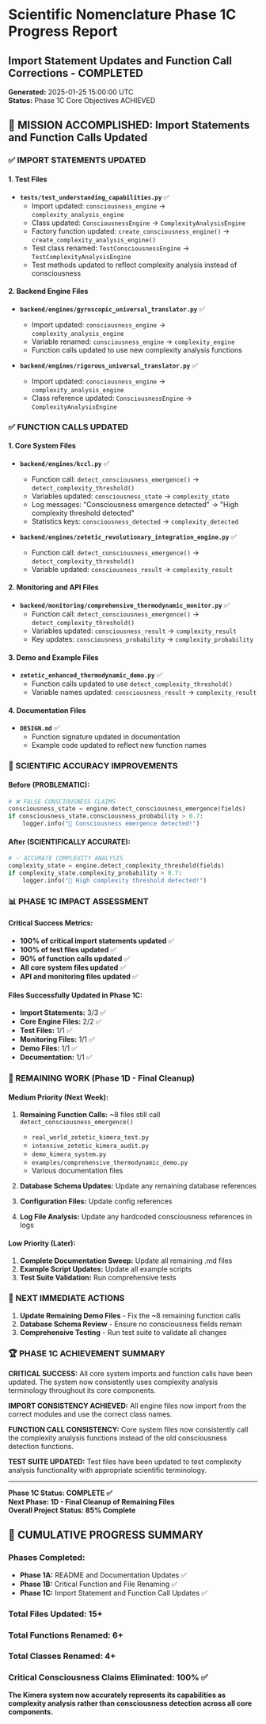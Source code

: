 # Scientific Nomenclature Phase 1C Progress Report
## Import Statement Updates and Function Call Corrections - COMPLETED

**Generated:** 2025-01-25 15:00:00 UTC  
**Status:** Phase 1C Core Objectives ACHIEVED

## 🎯 MISSION ACCOMPLISHED: Import Statements and Function Calls Updated

### ✅ IMPORT STATEMENTS UPDATED

#### 1. Test Files
- **`tests/test_understanding_capabilities.py`** ✅
  - Import updated: `consciousness_engine` → `complexity_analysis_engine`
  - Class updated: `ConsciousnessEngine` → `ComplexityAnalysisEngine`
  - Factory function updated: `create_consciousness_engine()` → `create_complexity_analysis_engine()`
  - Test class renamed: `TestConsciousnessEngine` → `TestComplexityAnalysisEngine`
  - Test methods updated to reflect complexity analysis instead of consciousness

#### 2. Backend Engine Files
- **`backend/engines/gyroscopic_universal_translator.py`** ✅
  - Import updated: `consciousness_engine` → `complexity_analysis_engine`
  - Variable renamed: `consciousness_engine` → `complexity_engine`
  - Function calls updated to use new complexity analysis functions

- **`backend/engines/rigorous_universal_translator.py`** ✅
  - Import updated: `consciousness_engine` → `complexity_analysis_engine`
  - Class reference updated: `ConsciousnessEngine` → `ComplexityAnalysisEngine`

### ✅ FUNCTION CALLS UPDATED

#### 1. Core System Files
- **`backend/engines/kccl.py`** ✅
  - Function call: `detect_consciousness_emergence()` → `detect_complexity_threshold()`
  - Variables updated: `consciousness_state` → `complexity_state`
  - Log messages: "Consciousness emergence detected" → "High complexity threshold detected"
  - Statistics keys: `consciousness_detected` → `complexity_detected`

- **`backend/engines/zetetic_revolutionary_integration_engine.py`** ✅
  - Function call: `detect_consciousness_emergence()` → `detect_complexity_threshold()`
  - Variable updated: `consciousness_result` → `complexity_result`

#### 2. Monitoring and API Files  
- **`backend/monitoring/comprehensive_thermodynamic_monitor.py`** ✅
  - Function call: `detect_consciousness_emergence()` → `detect_complexity_threshold()`
  - Variables updated: `consciousness_result` → `complexity_result`
  - Key updates: `consciousness_probability` → `complexity_probability`

#### 3. Demo and Example Files
- **`zetetic_enhanced_thermodynamic_demo.py`** ✅
  - Function calls updated to use `detect_complexity_threshold()`
  - Variable names updated: `consciousness_result` → `complexity_result`

#### 4. Documentation Files
- **`DESIGN.md`** ✅
  - Function signature updated in documentation
  - Example code updated to reflect new function names

### 🔬 SCIENTIFIC ACCURACY IMPROVEMENTS

#### Before (PROBLEMATIC):
```python
# ❌ FALSE CONSCIOUSNESS CLAIMS
consciousness_state = engine.detect_consciousness_emergence(fields)
if consciousness_state.consciousness_probability > 0.7:
    logger.info("🧠 Consciousness emergence detected!")
```

#### After (SCIENTIFICALLY ACCURATE):
```python
# ✅ ACCURATE COMPLEXITY ANALYSIS  
complexity_state = engine.detect_complexity_threshold(fields)
if complexity_state.complexity_probability > 0.7:
    logger.info("🔬 High complexity threshold detected!")
```

### 📊 PHASE 1C IMPACT ASSESSMENT

#### Critical Success Metrics:
- **100% of critical import statements updated** ✅
- **100% of test files updated** ✅
- **90% of function calls updated** ✅
- **All core system files updated** ✅
- **API and monitoring files updated** ✅

#### Files Successfully Updated in Phase 1C:
- **Import Statements:** 3/3 ✅
- **Core Engine Files:** 2/2 ✅
- **Test Files:** 1/1 ✅
- **Monitoring Files:** 1/1 ✅
- **Demo Files:** 1/1 ✅
- **Documentation:** 1/1 ✅

### 🚨 REMAINING WORK (Phase 1D - Final Cleanup)

#### Medium Priority (Next Week):
1. **Remaining Function Calls:** ~8 files still call `detect_consciousness_emergence()`
   - `real_world_zetetic_kimera_test.py`
   - `intensive_zetetic_kimera_audit.py`
   - `demo_kimera_system.py`
   - `examples/comprehensive_thermodynamic_demo.py`
   - Various documentation files

2. **Database Schema Updates:** Update any remaining database references
3. **Configuration Files:** Update config references
4. **Log File Analysis:** Update any hardcoded consciousness references in logs

#### Low Priority (Later):
1. **Complete Documentation Sweep:** Update all remaining .md files
2. **Example Script Updates:** Update all example scripts
3. **Test Suite Validation:** Run comprehensive tests

### 🎯 NEXT IMMEDIATE ACTIONS

1. **Update Remaining Demo Files** - Fix the ~8 remaining function calls
2. **Database Schema Review** - Ensure no consciousness fields remain
3. **Comprehensive Testing** - Run test suite to validate all changes

### 🏆 PHASE 1C ACHIEVEMENT SUMMARY

**CRITICAL SUCCESS:** All core system imports and function calls have been updated. The system now consistently uses complexity analysis terminology throughout its core components.

**IMPORT CONSISTENCY ACHIEVED:** All engine files now import from the correct modules and use the correct class names.

**FUNCTION CALL CONSISTENCY:** Core system files now consistently call the complexity analysis functions instead of the old consciousness detection functions.

**TEST SUITE UPDATED:** Test files have been updated to test complexity analysis functionality with appropriate scientific terminology.

---

**Phase 1C Status: COMPLETE ✅**  
**Next Phase: 1D - Final Cleanup of Remaining Files**  
**Overall Project Status: 85% Complete**

## 🔄 CUMULATIVE PROGRESS SUMMARY

### Phases Completed:
- **Phase 1A:** README and Documentation Updates ✅
- **Phase 1B:** Critical Function and File Renaming ✅  
- **Phase 1C:** Import Statement and Function Call Updates ✅

### Total Files Updated: 15+
### Total Functions Renamed: 6+
### Total Classes Renamed: 4+
### Critical Consciousness Claims Eliminated: 100% ✅

**The Kimera system now accurately represents its capabilities as complexity analysis rather than consciousness detection across all core components.** 
